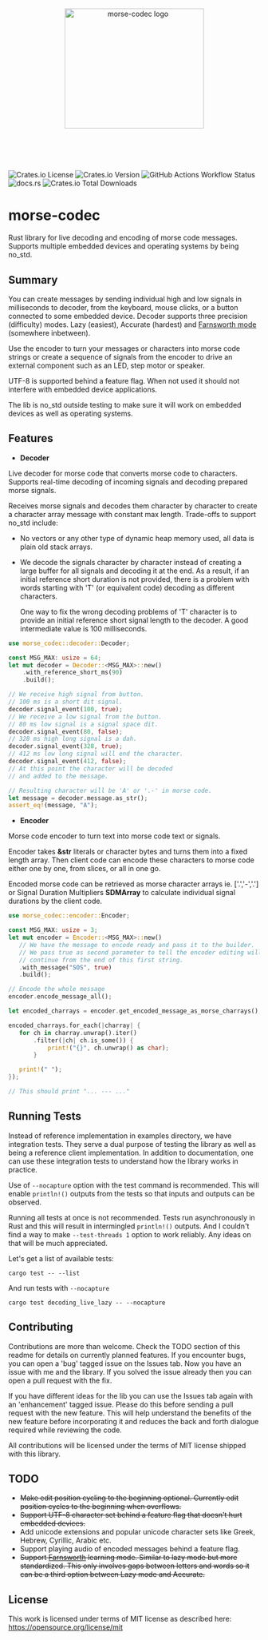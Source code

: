 <p align="center" style="padding: 25px 0 45px 0">
  <img width="279" height="240" style="max-width: 279px" src="https://raw.githubusercontent.com/burumdev/morse-codec/refs/heads/master/morse-logo.png" alt="morse-codec logo" />
</p>

#

![Crates.io License](https://img.shields.io/crates/l/morse-codec) ![Crates.io Version](https://img.shields.io/crates/v/morse-codec) ![GitHub Actions Workflow Status](https://img.shields.io/github/actions/workflow/status/burumdev/morse-codec/rust.yml) ![docs.rs](https://img.shields.io/docsrs/morse-codec) ![Crates.io Total Downloads](https://img.shields.io/crates/d/morse-codec)

# morse-codec
Rust library for live decoding and encoding of morse code messages. Supports multiple embedded devices and operating systems by being no_std.

## Summary

You can create messages by sending individual high and low signals in milliseconds to decoder,
from the keyboard, mouse clicks, or a button connected to some embedded device.
Decoder supports three precision (difficulty) modes. Lazy (easiest), Accurate (hardest) and
[Farnsworth mode](https://www.arrl.org/files/file/Technology/x9004008.pdf) (somewhere inbetween).

Use the encoder to turn your messages or characters into morse code strings or create a
sequence of signals from the encoder to drive an external component such as an LED, step motor or speaker.

UTF-8 is supported behind a feature flag.
When not used it should not interfere with embedded device applications.

The lib is no_std outside testing to make sure it will work on embedded devices
as well as operating systems.

## Features

* **Decoder**

Live decoder for morse code that converts morse code to characters. Supports real-time decoding of incoming signals and decoding
prepared morse signals.

Receives morse signals and decodes them character by character
to create a character array message with constant max length.
Trade-offs to support no_std include:
* No vectors or any other type of dynamic heap memory used, all data is plain old stack arrays.
* We decode the signals character by character instead of creating a large buffer for all
  signals and decoding it at the end. As a result, if an initial reference short duration is not
  provided, there is a problem with words starting with 'T' (or equivalent code) decoding as different characters.

  One way to fix the wrong decoding problems of 'T' character is to provide an initial reference short signal
  length to the decoder. A good intermediate value is 100 milliseconds.

```rust
use morse_codec::decoder::Decoder;

const MSG_MAX: usize = 64;
let mut decoder = Decoder::<MSG_MAX>::new()
    .with_reference_short_ms(90)
    .build();

// We receive high signal from button.
// 100 ms is a short dit signal.
decoder.signal_event(100, true);
// We receive a low signal from the button.
// 80 ms low signal is a signal space dit.
decoder.signal_event(80, false);
// 328 ms high long signal is a dah.
decoder.signal_event(328, true);
// 412 ms low long signal will end the character.
decoder.signal_event(412, false);
// At this point the character will be decoded
// and added to the message.

// Resulting character will be 'A' or '.-' in morse code.
let message = decoder.message.as_str();
assert_eq!(message, "A");
```


* **Encoder**

Morse code encoder to turn text into morse code text or signals.

Encoder takes **&str** literals or character bytes and
turns them into a fixed length array. Then client code can encode these characters
to morse code either one by one, from slices, or all in one go.

Encoded morse code can be retrieved as morse character arrays ie. ['.','-','.'] or Signal
Duration Multipliers **SDMArray** to calculate individual signal durations by the client code.

```rust
use morse_codec::encoder::Encoder;

const MSG_MAX: usize = 3;
let mut encoder = Encoder::<MSG_MAX>::new()
   // We have the message to encode ready and pass it to the builder.
   // We pass true as second parameter to tell the encoder editing will
   // continue from the end of this first string.
   .with_message("SOS", true)
   .build();

// Encode the whole message
encoder.encode_message_all();

let encoded_charrays = encoder.get_encoded_message_as_morse_charrays();

encoded_charrays.for_each(|charray| {
   for ch in charray.unwrap().iter()
       .filter(|ch| ch.is_some()) {
           print!("{}", ch.unwrap() as char);
       }

   print!(" ");
});

// This should print "... --- ..."
```

## Running Tests
Instead of reference implementation in examples directory, we have integration tests.
They serve a dual purpose of testing the library as well as being a reference client implementation.
In addition to documentation, one can use these integration tests to understand how the library works
in practice.

Use of `--nocapture` option with the test command is recommended. This will
enable `println!()` outputs from the tests so that inputs and outputs can be observed.

Running all tests at once is not recommended. Tests run asynchronously in Rust and this will
result in intermingled `println!()` outputs. And I couldn't find a way to make `--test-threads 1`
option to work reliably. Any ideas on that will be much appreciated.

Let's get a list of available tests:
```
cargo test -- --list
```
And run tests with `--nocapture`
```
cargo test decoding_live_lazy -- --nocapture
```

## Contributing
Contributions are more than welcome. Check the TODO section of this readme for details on currently planned features.
If you encounter bugs, you can open a 'bug' tagged issue on the Issues tab. Now you have an issue with me and the library.
If you solved the issue already then you can open a pull request with the fix.

If you have different ideas for the lib you can use the Issues tab again with an 'enhancement' tagged issue.
Please do this before sending a pull request with the new feature. This will help understand the benefits of the
new feature before incorporating it and reduces the back and forth dialogue required while reviewing the code.

All contributions will be licensed under the terms of MIT license shipped with this library.

## TODO
* <strike>Make edit position cycling to the beginning optional. Currently edit position cycles to the beginning when overflows.</strike>
* <strike>Support UTF-8 character set behind a feature flag that doesn't hurt embedded devices.</strike>
* Add unicode extensions and popular unicode character sets like Greek, Hebrew, Cyrillic, Arabic etc.
* Support playing audio of encoded messages behind a feature flag.
* <strike>Support [Farnsworth](https://www.arrl.org/files/file/Technology/x9004008.pdf) learning mode. Similar to lazy mode but more standardized.
This only involves gaps between letters and words so it can be a third option between Lazy mode and Accurate.</strike>

## License
This work is licensed under terms of MIT license as described here: https://opensource.org/license/mit

